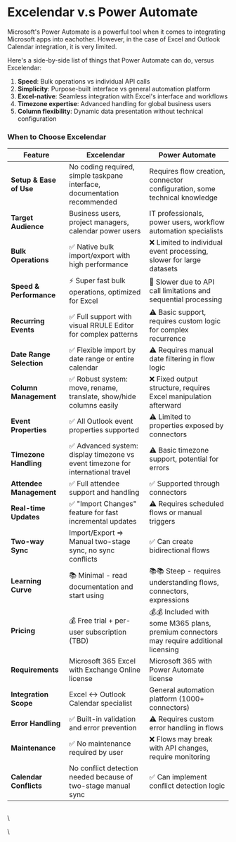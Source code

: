 # Excelendar v.s Power Automate

Microsoft's Power Automate is a powerful tool when it comes to integrating Microsoft apps into eachother. However, in the case of Excel and Outlook Calendar integration, it is very limited.

Here's a side-by-side list of things that Power Automate can do, versus Excelendar:

1. **Speed**: Bulk operations vs individual API calls
2. **Simplicity**: Purpose-built interface vs general automation platform
3. **Excel-native**: Seamless integration with Excel's interface and workflows
4. **Timezone expertise**: Advanced handling for global business users
5. **Column flexibility**: Dynamic data presentation without technical configuration

###

### When to Choose Excelendar

| Feature                  | Excelendar                                                                     | Power Automate                                                                          |
| ------------------------ | ------------------------------------------------------------------------------ | --------------------------------------------------------------------------------------- |
| **Setup & Ease of Use**  | No coding required, simple taskpane interface, documentation recommended       | Requires flow creation, connector configuration, some technical knowledge               |
| **Target Audience**      | Business users, project managers, calendar power users                         | IT professionals, power users, workflow automation specialists                          |
| **Bulk Operations**      | ✅ Native bulk import/export with high performance                              | ❌ Limited to individual event processing, slower for large datasets                     |
| **Speed & Performance**  | ⚡ Super fast bulk operations, optimized for Excel                              | 🐌 Slower due to API call limitations and sequential processing                         |
| **Recurring Events**     | ✅ Full support with visual RRULE Editor for complex patterns                   | ⚠️ Basic support, requires custom logic for complex recurrence                          |
| **Date Range Selection** | ✅ Flexible import by date range or entire calendar                             | ⚠️ Requires manual date filtering in flow logic                                         |
| **Column Management**    | ✅ Robust system: move, rename, translate, show/hide columns easily             | ❌ Fixed output structure, requires Excel manipulation afterward                         |
| **Event Properties**     | ✅ All Outlook event properties supported                                       | ⚠️ Limited to properties exposed by connectors                                          |
| **Timezone Handling**    | ✅ Advanced system: display timezone vs event timezone for international travel | ⚠️ Basic timezone support, potential for errors                                         |
| **Attendee Management**  | ✅ Full attendee support and handling                                           | ✅ Supported through connectors                                                          |
| **Real-time Updates**    | ✅ "Import Changes" feature for fast incremental updates                        | ⚠️ Requires scheduled flows or manual triggers                                          |
| **Two-way Sync**         | Import/Export ⇒ Manual two-stage sync, no sync conflicts                       | ✅ Can create bidirectional flows                                                        |
| **Learning Curve**       | 📚 Minimal - read documentation and start using                                | 📚📚 Steep - requires understanding flows, connectors, expressions                      |
| **Pricing**              | 💰 Free trial + per-user subscription (TBD)                                    | 💰💰 Included with some M365 plans, premium connectors may require additional licensing |
| **Requirements**         | Microsoft 365 Excel with Exchange Online license                               | Microsoft 365 with Power Automate license                                               |
| **Integration Scope**    | Excel ↔ Outlook Calendar specialist                                            | General automation platform (1000+ connectors)                                          |
| **Error Handling**       | ✅ Built-in validation and error prevention                                     | ⚠️ Requires custom error handling in flows                                              |
| **Maintenance**          | ✅ No maintenance required by user                                              | ❌ Flows may break with API changes, require monitoring                                  |
| **Calendar Conflicts**   | No conflict detection needed because of two-stage manual sync                  | ✅ Can implement conflict detection logic                                                |

##

\




\


